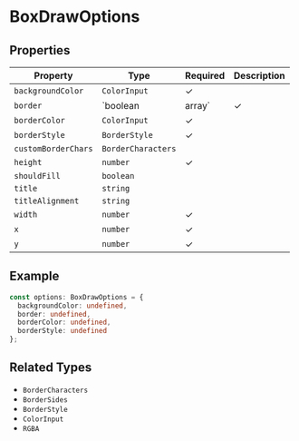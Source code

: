 # BoxDrawOptions

## Properties

| Property | Type | Required | Description |
|----------|------|----------|-------------|
| `backgroundColor` | `ColorInput` | ✓ |  |
| `border` | `boolean | array` | ✓ |  |
| `borderColor` | `ColorInput` | ✓ |  |
| `borderStyle` | `BorderStyle` | ✓ |  |
| `customBorderChars` | `BorderCharacters` |  |  |
| `height` | `number` | ✓ |  |
| `shouldFill` | `boolean` |  |  |
| `title` | `string` |  |  |
| `titleAlignment` | `string` |  |  |
| `width` | `number` | ✓ |  |
| `x` | `number` | ✓ |  |
| `y` | `number` | ✓ |  |

## Example

```typescript
const options: BoxDrawOptions = {
  backgroundColor: undefined,
  border: undefined,
  borderColor: undefined,
  borderStyle: undefined
};
```

## Related Types

- `BorderCharacters`
- `BorderSides`
- `BorderStyle`
- `ColorInput`
- `RGBA`
